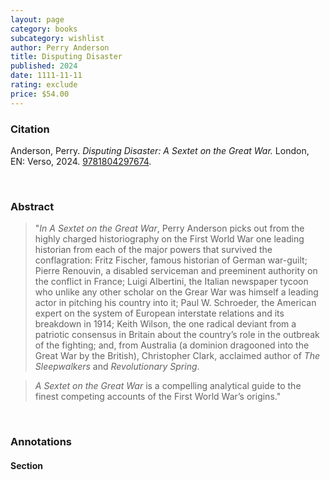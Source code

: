 ```yaml
---
layout: page
category: books
subcategory: wishlist
author: Perry Anderson
title: Disputing Disaster
published: 2024
date: 1111-11-11
rating: exclude
price: $54.00
---
```


### Citation

Anderson, Perry. *Disputing Disaster: A Sextet on the Great War.* London, EN: Verso, 2024. [9781804297674](https://www.versobooks.com/en-ca/products/3321-disputing-disaster).

<br>

### Abstract

> "*In A Sextet on the Great War*, Perry Anderson picks out from the highly charged historiography on the First World War one leading historian from each of the major powers that survived the conflagration: Fritz Fischer, famous historian of German war-guilt; Pierre Renouvin, a disabled serviceman and preeminent authority on the conflict in France; Luigi Albertini, the Italian newspaper tycoon who unlike any other scholar on the Grear War was himself a leading actor in pitching his country into it; Paul W. Schroeder, the American expert on the system of European interstate relations and its breakdown in 1914; Keith Wilson, the one radical deviant from a patriotic consensus in Britain about the country’s role in the outbreak of the fighting; and, from Australia (a dominion dragooned into the Great War by the British), Christopher Clark, acclaimed author of *The Sleepwalkers* and *Revolutionary Spring*.

> *A Sextet on the Great War* is a compelling analytical guide to the finest competing accounts of the First World War’s origins."

<br>

### Annotations

#### Section

<br>
